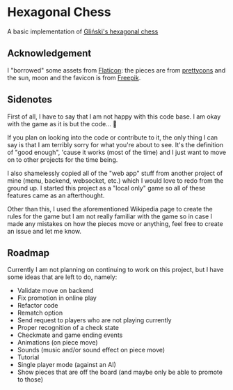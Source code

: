 # Hexagonal Chess

A basic implementation of [Gliński's hexagonal chess](https://en.wikipedia.org/wiki/Hexagonal_chess#Gli%C5%84ski's_hexagonal_chess)

## Acknowledgement

I "borrowed" some assets from [Flaticon](https://www.flaticon.com): the pieces are from [prettycons](https://www.flaticon.com/authors/prettycons) and the sun, moon and the favicon is from [Freepik](http://www.freepik.com/).

## Sidenotes

First of all, I have to say that I am not happy with this code base. I am okay with the game as it is but the code... 🤢

If you plan on looking into the code or contribute to it, the only thing I can say is that I am terribly sorry for what you're about to see. It's the definition of "good enough", 'cause it works (most of the time) and I just want to move on to other projects for the time being.

I also shamelessly copied all of the "web app" stuff from another project of mine (menu, backend, websocket, etc.) which I would love to redo from the ground up. I started this project as a "local only" game so all of these features came as an afterthought.

Other than this, I used the aforementioned Wikipedia page to create the rules for the game but I am not really familiar with the game so in case I made any mistakes on how the pieces move or anything, feel free to create an issue and let me know.

## Roadmap

Currently I am not planning on continuing to work on this project, but I have some ideas that are left to do, namely:

- Validate move on backend
- Fix promotion in online play
- Refactor code
- Rematch option
- Send request to players who are not playing currently
- Proper recognition of a check state
- Checkmate and game ending events
- Animations (on piece move)
- Sounds (music and/or sound effect on piece move)
- Tutorial
- Single player mode (against an AI)
- Show pieces that are off the board (and maybe only be able to promote to those)
